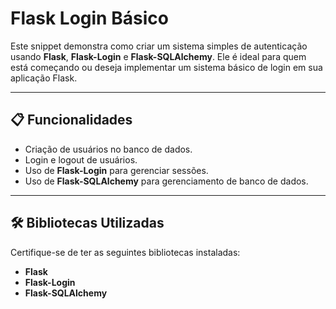 # Flask Login Básico

Este snippet demonstra como criar um sistema simples de autenticação usando **Flask**, **Flask-Login** e **Flask-SQLAlchemy**. Ele é ideal para quem está começando ou deseja implementar um sistema básico de login em sua aplicação Flask.

---

## 📋 Funcionalidades

- Criação de usuários no banco de dados.
- Login e logout de usuários.
- Uso de **Flask-Login** para gerenciar sessões.
- Uso de **Flask-SQLAlchemy** para gerenciamento de banco de dados.

---

## 🛠️ Bibliotecas Utilizadas

Certifique-se de ter as seguintes bibliotecas instaladas:

- **Flask**
- **Flask-Login**
- **Flask-SQLAlchemy**
